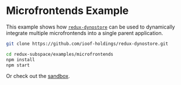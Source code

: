 # Microfrontends Example

This example shows how [`redux-dynostore`](/) can be used to dynamically integrate multiple microfrontends into a single parent application.

```sh
git clone https://github.com/ioof-holdings/redux-dynostore.git

cd redux-subspace/examples/microfrontends
npm install
npm start
```

Or check out the [sandbox](https://codesandbox.io/s/github/ioof-holdings/redux-dynostore/tree/master/examples/microfrontends).
